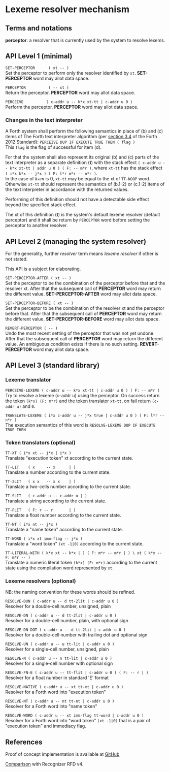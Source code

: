 
# Lexeme resolver mechanism

## Terms and notations

**perceptor**: a resolver that is currently used by the system to resolve lexems.

## API Level 1 (minimal)

`SET-PERCEPTOR      ( xt -- )` <br/>
Set the perceptor to perform only the resolver identified by `xt`.
__SET-PERCEPTOR__ word may allot data space.


`PERCEPTOR          ( -- xt )` <br/>
Return the perceptor.
__PERCEPTOR__ word may allot data space.


`PERCEIVE          ( c-addr u -- k*x xt-tt | c-addr u 0 )` <br/>
Perform the perceptor.
__PERCEPTOR__ word may allot data space.



### Changes in the text interpreter

A Forth system shall perform the following semantics
in place of (b) and (c) items of The Forth text interpreter algorithm
(per [section 3.4](http://www.forth200x.org/documents/html/usage.html#section.3.4)
of the Forth 2012 Standard):
`PERCEIVE DUP IF EXECUTE TRUE THEN ( flag )`<br/>
This `flag` is the flag of successful for item (d).

For that the system shall also represent its original (b) and (c) parts
of the text interpreter as a separate definition (__t__) with the stack effect
`( c-addr u -- k*x xt-tt | addr u 0 ) ( F: -- m*r )`,
where `xt-tt` has the stack effect `( i*x k*x -- j*x ) ( F: l*r m*r -- n*r )`.<br/>
In the case of _k+m_ is 0, `xt-tt` may be equal to the xt of `TT-NOOP` word.
Otherwise `xt-tt` should represent the semantics of (b.1-2) or (c.1-2) items
of the text interpreter in accordance with the returned values.

Performing of this definition should not have a detectable side effect
beyond the specified stack effect.

The xt of this definition (__t__)
is the system's default lexeme resolver (default perceptor)
and it
shall be return by `PERCEPTOR` word
before setting the perceptor to another resolver.



## API Level 2 (managing the system resolver)

For the generality, further _resolver_ term means _lexeme resolver_
if other is not stated.

This API is a subject for elaborating.

`SET-PERCEPTOR-AFTER ( xt -- )` <br/>
Set the perceptor to be the combination of the perceptor before that and the resolver xt.
After that the subsequent call of __PERCEPTOR__ word may return the different value.
__SET-PERCEPTOR-AFTER__ word may allot data space.

`SET-PERCEPTOR-BEFORE ( xt -- )` <br/>
Set the perceptor to be the combination of the resolver xt and the perceptor before that.
After that the subsequent call of __PERCEPTOR__ word may return the different value.
__SET-PERCEPTOR-BEFORE__ word may allot data space.

`REVERT-PERCEPTOR ( -- )` <br/>
Undo the most recent setting of the perceptor that was not yet undone.
After that the subsequent call of __PERCEPTOR__ word may return the different value.
An ambiguous condition exists if there is no such setting.
__REVERT-PERCEPTOR__ word may allot data space.



## API Level 3 (standard library)


### Lexeme translator

`PERCEIVE-LEXEME ( c-addr u -- k*x xt-tt | c-addr u 0 ) ( F: -- m*r ) ` <br/>
Try to resolve a lexeme (c-addr u) using the perceptor.
On success return the token `(k*x) (F: m*r)` and the token translator `xt-tt`,
on fail return `(c-addr u)` and `0`.

`TRANSLATE-LEXEME ( i*x c-addr u -- j*x true | c-addr u 0 ) ( F: l*r -- n*r )` <br/>
The execution semantics of this word is `RESOLVE-LEXEME DUP IF EXECUTE TRUE THEN`


### Token translators (optional)

`TT-XT ( i*x xt -- j*x | i*x )` <br/>
Translate "execution token" xt according to the current state.

`TT-LIT    ( x     -- x      | )` <br/>
Translate a number according to the current state.

`TT-2LIT   ( x x   -- x x    | )` <br/>
Translate a two-cells number according to the current state.

`TT-SLIT   ( c-addr u -- c-addr u | )` <br/>
Translate a string according to the current state.

`TT-FLIT   ( F: r -- r       | )` <br/>
Translate a float number according to the current state.

`TT-NT ( i*x nt -- j*x )` <br/>
Translate a "name token" according to the current state.

`TT-WORD ( i*x xt imm-flag -- j*x )` <br/>
Translate a "word token" `(xt -1|0)` according to the current state.

`TT-LITERAL-WITH ( k*x xt -- k*x | ) ( F: m*r -- m*r | ) \ xt ( k*x --  F: m*r -- ) ` <br/>
Translate a numeric literal token `(k*x) (F: m*r)` according to the current state
using the compilation word represented by `xt`.


### Lexeme resolvers (optional)

NB: the naming convention for these words should be refined.

`RESOLVE-DUN ( c-addr u -- d tt-2lit | c-addr u 0 )` <br/>
Resolver for a double-cell number, unsigned, plain

`RESOLVE-DN ( c-addr u -- d tt-2lit | c-addr u 0 )` <br/>
Resolver for a double-cell number, plain, with optional sign

`RESOLVE-DN-DOT ( c-addr u -- d tt-2lit | c-addr u 0 )` <br/>
Resolver for a double-cell number with trailing dot and optional sign

`RESOLVE-UN ( c-addr u -- u tt-lit | c-addr u 0 )` <br/>
Resolver for a single-cell number, unsigned, plain

`RESOLVE-N ( c-addr u -- n tt-lit | c-addr u 0 )` <br/>
Resolver for a single-cell number with optional sign

`RESOLVE-FN-E ( c-addr u -- tt-flit | c-addr u 0 ) ( F: -- r | )` <br/>
Resolver for a float number in standard 'E' format

`RESOLVE-NATIVE ( c-addr u -- xt tt-xt | c-addr u 0 )` <br/>
Resolver for a Forth word into "execution token"

`RESOLVE-NT ( c-addr u -- nt tt-nt | c-addr u 0 )` <br/>
Resolver for a Forth word into "name token"

`RESOLVE-WORD ( c-addr u -- xt imm-flag tt-word | c-addr u 0 )` <br/>
Resolver for a Forth word into "word token" `(xt -1|0)`
that is a pair of "execution token" and immediacy flag.


## References

Proof of concept implementation is available
at [GitHub](https://github.com/ruv/forth-design-exp/tree/master/lexeme-translator)

[Comparison](https://ruv.github.io/forth-design-exp/resolver-vs-recognizer.xml) with Recognizer RFD v4.
